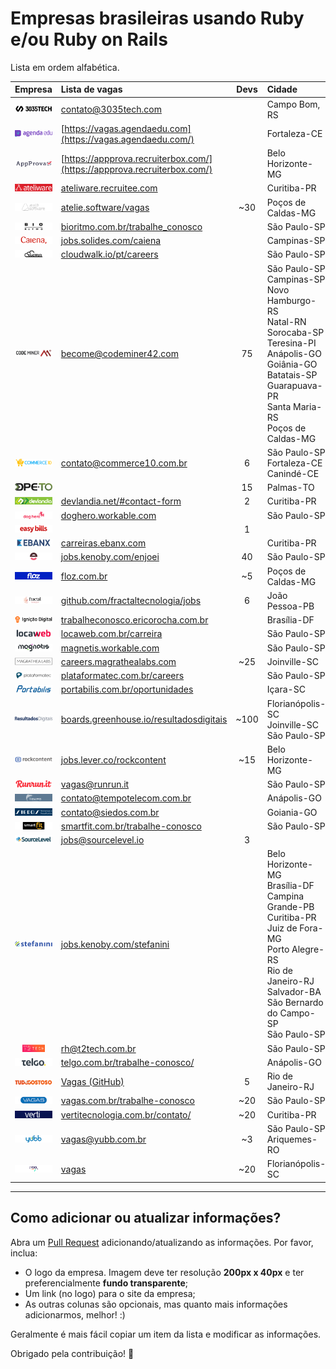 # Empresas brasileiras usando Ruby e/ou Ruby on Rails

Lista em ordem alfabética.

| Empresa                                                                                                 | Lista de vagas                                                                             | Devs  | Cidade                                                                                                                                                                                         | Remoto? |
| :---                                                                                                    | :---                                                                                       | :---: | :---                                                                                                                                                                                           | :---:   |
| [![3035Tech](/companies/3035tech.png?raw=true)](https://3035tech.com)                                   | [contato@3035tech.com](mailto:contato@3035tech.com)                                        |       | Campo Bom, RS                                                                                                                                                                                  | ✔       |
| [![Agenda Edu](/companies/agendaedu.png?raw=true)](https://agendaedu.com/)                               | [https://vagas.agendaedu.com](https://vagas.agendaedu.com/)                   |       | Fortaleza-CE                                                                                                                                                                              |       |
| [![App Prova](/companies/appprova.png?raw=true)](http://appprova.com.br/)                               | [https://appprova.recruiterbox.com/](https://appprova.recruiterbox.com/)                   |       | Belo Horizonte-MG                                                                                                                                                                              | ✔       |
| [![Ateliware](/companies/ateliware.png?raw=true)](https://ateliware.com.br)                             | [ateliware.recruitee.com](https://ateliware.recruitee.com/)                                |       | Curitiba-PR                                                                                                                                                                                    |         |
| [![Ateliê de Software](/companies/atelie.png?raw=true)](https://atelie.software)                        | [atelie.software/vagas](https://atelie.software/vagas)                                     | ~30   | Poços de Caldas-MG                                                                                                                                                                             | ✕       |
| [![Bio Ritmo](/companies/bio-ritmo.png?raw=true)](https://www.bioritmo.com.br)                          | [bioritmo.com.br/trabalhe_conosco](https://www.bioritmo.com.br/trabalhe_conosco)           |       | São Paulo-SP                                                                                                                                                                                   |         |
| [![Caiena](/companies/caiena.png?raw=true)](https://www.caiena.net)                                     | [jobs.solides.com/caiena](http://jobs.solides.com/caiena)                                  |       | Campinas-SP                                                                                                                                                                                    | ✔       |
| [![CloudWalk](/companies/cloud-walk.png?raw=true)](https://www.cloudwalk.io/pt)                         | [cloudwalk.io/pt/careers](https://www.cloudwalk.io/pt/careers)                             |       | São Paulo-SP                                                                                                                                                                                   |         |
| [![Codeminer 42](/companies/codeminer.png?raw=true)](https://www.codeminer42.com)                       | [become@codeminer42.com](mailto:become@codeminer42.com)                                    | 75    | São Paulo-SP<br>Campinas-SP<br>Novo Hamburgo-RS<br>Natal-RN<br>Sorocaba-SP<br>Teresina-PI<br>Anápolis-GO<br>Goiânia-GO<br>Batatais-SP<br>Guarapuava-PR<br>Santa Maria-RS<br>Poços de Caldas-MG | ✕       |
| [![Commerce 10](/companies/commerce10.png?raw=true)](https://www.commerce10.com.br)                     | [contato@commerce10.com.br](mailto:contato@commerce10.com.br)                              | 6     | São Paulo-SP<br>Fortaleza-CE<br>Canindé-CE                                                                                                                                                     | ✔       |
| [![Defensoria Pública do Tocantins](/companies/dpeto.png?raw=true)](http://defensoria.to.def.br)        |                                                                                            | 15    | Palmas-TO                                                                                                                                                                                      | ✕       |
| [![Devlandia](/companies/devlandia.png?raw=true)](http://devlandia.net)                                 | [devlandia.net/#contact-form](http://devlandia.net/#contact-form)                          | 2     | Curitiba-PR                                                                                                                                                                                    |         |
| [![DogHero](/companies/dog-hero.png?raw=true)](https://www.doghero.com.br)                              | [doghero.workable.com](https://doghero.workable.com)                                       |       | São Paulo-SP                                                                                                                                                                                   | ✕       |
| [![Easy Bills](/companies/easy-bills.png?raw=true)](https://www.easybills.io/?locale=pt-BR)             |                                                                                            | 1     |                                                                                                                                                                                                | ✔       |
| [![Ebanx](/companies/ebanx.png?raw=true)](https://business.ebanx.com/pt-br/)                            | [carreiras.ebanx.com](https://carreiras.ebanx.com)                                         |       | Curitiba-PR                                                                                                                                                                                    |         |
| [![Enjoei](/companies/enjoei.png?raw=true)](https://www.enjoei.com.br/)                                 | [jobs.kenoby.com/enjoei](https://jobs.kenoby.com/enjoei)                                   | 40    | São Paulo-SP                                                                                                                                                                                   | ✔       |
| [![Floz](/companies/floz.png?raw=true)](https://floz.com.br)                                            | [floz.com.br](https://floz.com.br)                                                         | ~5    | Poços de Caldas-MG                                                                                                                                                                             | ✕       |
| [![Fractal Tecnologia](/companies/fractal.png?raw=true)](https://www.fractaltecnologia.com.br)          | [github.com/fractaltecnologia/jobs](https://github.com/fractaltecnologia/jobs)             | 6     | João Pessoa-PB                                                                                                                                                                                 | ✔       |
| [![Ignição Digital](/companies/ignicao-digital.png?raw=true)](https://www.ignicaodigital.com.br)        | [trabalheconosco.ericorocha.com.br](http://trabalheconosco.ericorocha.com.br)              |       | Brasília-DF                                                                                                                                                                                    |         |
| [![Locaweb](/companies/locaweb.png?raw=true)](https://www.locaweb.com.br)                               | [locaweb.com.br/carreira](https://www.locaweb.com.br/carreira)                             |       | São Paulo-SP                                                                                                                                                                                   |         |
| [![Magnetis](/companies/magnetis.png?raw=true)](https://magnetis.com.br)                                | [magnetis.workable.com](https://magnetis.workable.com)                                     |       | São Paulo-SP                                                                                                                                                                                   | ✔       |
| [![Magrathea Labs](/companies/magrathea-labs.png?raw=true)](https://www.magrathealabs.com)              | [careers.magrathealabs.com](https://careers.magrathealabs.com)                             | ~25   | Joinville-SC                                                                                                                                                                                   | Parcial |
| [![Plataformatec](/companies/plataformatec.png?raw=true)](http://plataformatec.com.br)                  | [plataformatec.com.br/careers](http://plataformatec.com.br/careers)                        |       | São Paulo-SP                                                                                                                                                                                   |         |
| [![Portabilis](/companies/portabilis.png?raw=true)](http://portabilis.com.br)                           | [portabilis.com.br/oportunidades](http://portabilis.com.br/oportunidades)                  |       | Içara-SC                                                                                                                                                                                       | ✔       |
| [![Resultados Digitais](/companies/resultadosdigitais.png?raw=true)](https://resultadosdigitais.com.br) | [boards.greenhouse.io/resultadosdigitais](https://boards.greenhouse.io/resultadosdigitais) | ~100  | Florianópolis-SC<br>Joinville-SC<br>São Paulo-SP                                                                                                                                               | Parcial |
| [![Rock Content](/companies/rockcontent.png?raw=true)](https://rockcontent.com)                         | [jobs.lever.co/rockcontent](https://jobs.lever.co/rockcontent)                             | ~15   | Belo Horizonte-MG                                                                                                                                                                              | Parcial |
| [![Runrun.it](/companies/runrun-it.png?raw=true)](https://runrun.it/pt-BR)                              | [vagas@runrun.it](mailto:vagas@runrun.it)                                                  |       | São Paulo-SP                                                                                                                                                                                   |         |
| [![SGC - Tempo Telecom](/companies/tempo-telecom.png?raw=true)](https://sgc.accelular.com.br/)          | [contato@tempotelecom.com.br](mailto:contato@tempotelecom.com.br)                          |       | Anápolis-GO                                                                                                                                                                                    |         |
| [![Siedos](/companies/siedos.png?raw=true)](http://siedos.com.br)                                       | [contato@siedos.com.br](mailto:contato@siedos.com.br)                                      |       | Goiania-GO                                                                                                                                                                                     |         |
| [![Smart Fit](/companies/smart-fit.png?raw=true)](https://www.smartfit.com.br)                          | [smartfit.com.br/trabalhe-conosco](https://www.smartfit.com.br/trabalhe-conosco)           |       | São Paulo-SP                                                                                                                                                                                   |         |
| [![SourceLevel](/companies/sourcelevel.png?raw=true)](https://sourcelevel.io)                           | [jobs@sourcelevel.io](mailto:jobs@sourcelevel.io)                                          | 3     |                                                                                                                                                                                                | ✔       |
| [![Stefanini](/companies/stefanini.png?raw=true)](https://stefanini.com/pt-br)                          | [jobs.kenoby.com/stefanini](https://stefanini.com/pt-br)                                   |       | Belo Horizonte-MG<br>Brasília-DF<br>Campina Grande-PB<br>Curitiba-PR<br>Juiz de Fora-MG<br>Porto Alegre-RS<br>Rio de Janeiro-RJ<br>Salvador-BA<br>São Bernardo do Campo-SP<br>São Paulo-SP     |         |
| [![T2Tech](/companies/t2tech.png?raw=true)](https://www.t2tech.com.br)                                  | [rh@t2tech.com.br](mailto:rh@t2tech.com.br)                                                |       | São Paulo-SP                                                                                                                                                                                   |         |
| [![Telgo](/companies/telgo.png?raw=true)](https://telgo.com.br)                                         | [telgo.com.br/trabalhe-conosco/](https://telgo.com.br/trabalhe-conosco)                    |       | Anápolis-GO                                                                                                                                                                                    |         |
| [![TudoGostoso](/companies/tudogostoso.png?raw=true)](https://www.tudogostoso.com.br)                   | [Vagas (GitHub)](https://github.com/tdginternet/vagas/issues)                              | 5     | Rio de Janeiro-RJ                                                                                                                                                                              | ✕       |
| [![Vagas.com](/companies/vagas.png?raw=true)](https://www.vagas.com.br)                                 | [vagas.com.br/trabalhe-conosco](https://www.vagas.com.br/trabalhe-conosco)                 | ~20   | São Paulo-SP                                                                                                                                                                                   |         |
| [![Verti](/companies/verti.png?raw=true)](https://www.vertitecnologia.com.br)                           | [vertitecnologia.com.br/contato/](http://vertitecnologia.com.br/contato/)                  | ~20   | Curitiba-PR                                                                                                                                                                                    |         |
| [![Yubb](/companies/yubb.png?raw=true)](https://yubb.com.br)                                            | [vagas@yubb.com.br](mailto:vagas@yubb.com.br)                                              | ~3    | São Paulo-SP<br>Ariquemes-RO                                                                                                                                                                   | ✔       |
| [![Zygo](/companies/zygo.png?raw=true)](https://www.zygotecnologia.com)                                 | [vagas](https://jobs.kenoby.com/zygo)                                                      | ~20   | Florianópolis-SC                                                                                                                                                                               | ✕       |

---

## Como adicionar ou atualizar informações?

Abra um [Pull Request](https://github.com/lucascaton/empresas-brasileiras-usando-ruby/pulls)
adicionando/atualizando as informações. Por favor, inclua:

* O logo da empresa. Imagem deve ter resolução **200px x 40px** e ter preferencialmente **fundo transparente**;
* Um link (no logo) para o site da empresa;
* As outras colunas são opcionais, mas quanto mais informações adicionarmos, melhor! :)

Geralmente é mais fácil copiar um item da lista e modificar as informações.

Obrigado pela contribuição! 👊

